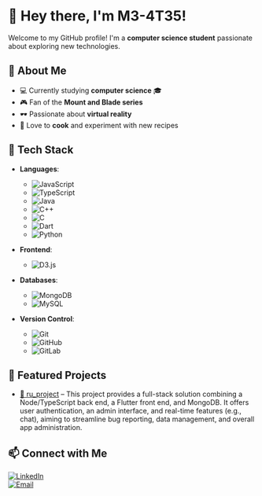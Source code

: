 # 👋 Hey there, I'm M3-4T35!  

Welcome to my GitHub profile! I'm a **computer science student** passionate about exploring new technologies.  

## 🚀 About Me  
- 💻 Currently studying **computer science** 🎓
- 🎮 Fan of the **Mount and Blade series**
- 🕶️ Passionate about **virtual reality**  
- 🍳 Love to **cook** and experiment with new recipes

## 🔧 Tech Stack  
- **Languages**:  
  - ![JavaScript](https://img.shields.io/badge/JavaScript-ES6-yellowgreen?style=for-the-badge&logo=javascript&logoColor=white)  
  - ![TypeScript](https://img.shields.io/badge/TypeScript-007ACC?style=for-the-badge&logo=typescript&logoColor=white)  
  - ![Java](https://img.shields.io/badge/Java-007396?style=for-the-badge&logo=java&logoColor=white)  
  - ![C++](https://img.shields.io/badge/C%2B%2B-00599C?style=for-the-badge&logo=c%2B%2B&logoColor=white)  
  - ![C](https://img.shields.io/badge/C-A8B9CC?style=for-the-badge&logo=c&logoColor=white)  
  - ![Dart](https://img.shields.io/badge/Dart-0175C2?style=for-the-badge&logo=dart&logoColor=white)  
  - ![Python](https://img.shields.io/badge/Python-3776AB?style=for-the-badge&logo=python&logoColor=white)

- **Frontend**:  
  - ![D3.js](https://img.shields.io/badge/D3.js-F9A03C?style=for-the-badge&logo=d3.js&logoColor=white)

- **Databases**:  
  - ![MongoDB](https://img.shields.io/badge/MongoDB-4EA94B?style=for-the-badge&logo=mongodb&logoColor=white)  
  - ![MySQL](https://img.shields.io/badge/MySQL-00758F?style=for-the-badge&logo=mysql&logoColor=white)  

- **Version Control**:  
  - ![Git](https://img.shields.io/badge/Git-F05032?style=for-the-badge&logo=git&logoColor=white)  
  - ![GitHub](https://img.shields.io/badge/GitHub-181717?style=for-the-badge&logo=github&logoColor=white)  
  - ![GitLab](https://img.shields.io/badge/GitLab-FCA121?style=for-the-badge&logo=gitlab&logoColor=white)


## 📌 Featured Projects  
- [🔗 ru_project](https://github.com/PlsJustDoIt/ru_project) – This project provides a full-stack solution combining a Node/TypeScript back end, a Flutter front end, and MongoDB. It offers user authentication, an admin interface, and real-time features (e.g., chat), aiming to streamline bug reporting, data management, and overall app administration. 

## 📫 Connect with Me
[![LinkedIn](https://img.shields.io/badge/LinkedIn-0077B5?style=for-the-badge&logo=linkedin&logoColor=white)](https://www.linkedin.com/in/mehmet-ates-pro/)  
[![Email](https://img.shields.io/badge/Email-D14836?style=for-the-badge&logo=outlook&logoColor=white)](mailto:mehmet.ates.pro@outlook.fr)  
<!--
**M3-4T35/M3-4T35** is a ✨ _special_ ✨ repository because its `README.md` (this file) appears on your GitHub profile.

Here are some ideas to get you started:

- 🔭 I’m currently working on ...
- 🌱 I’m currently learning ...
- 👯 I’m looking to collaborate on ...
- 🤔 I’m looking for help with ...
- 💬 Ask me about ...
- 📫 How to reach me: ...
- 😄 Pronouns: ...
- ⚡ Fun fact: ...
-->
